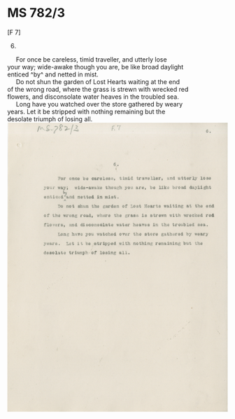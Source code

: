 # MS 782/3

[F 7]

6.
&nbsp;&nbsp;&nbsp;&nbsp;&nbsp;For once be careless, timid traveller, and utterly lose \
your way; wide-awake though you are, be like broad daylight \
enticed ^by^ and netted in mist. \
&nbsp;&nbsp;&nbsp;&nbsp;&nbsp;Do not shun the garden of Lost Hearts waiting at the end \
of the wrong road, where the grass is strewn with wrecked red \
flowers, and disconsolate water heaves in the troubled sea. \
&nbsp;&nbsp;&nbsp;&nbsp;&nbsp;Long have you watched over the store gathered by weary \
years. Let it be stripped with nothing remaining but the \
desolate triumph of losing all. 
![p7](MS782_3-007.jpg)
